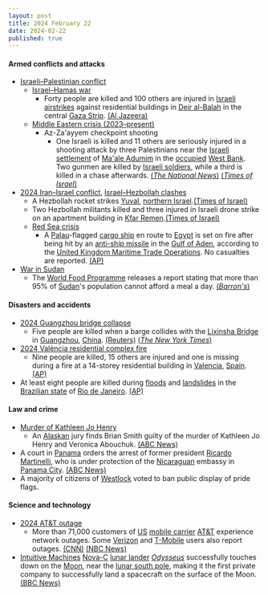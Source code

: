 ```yaml
---
layout: post
title: 2024 February 22
date: 2024-02-22
published: true
---
```



#### Armed conflicts and attacks

* [Israeli–Palestinian conflict](https://en.wikipedia.org/wiki/Israeli%E2%80%93Palestinian_conflict "Israeli–Palestinian conflict")
  * [Israel–Hamas war](https://en.wikipedia.org/wiki/Israel%E2%80%93Hamas_war "Israel–Hamas war")
    * Forty people are killed and 100 others are injured in [Israeli](https://en.wikipedia.org/wiki/Israel "Israel") [airstrikes](https://en.wikipedia.org/wiki/Airstrike "Airstrike") against residential buildings in [Deir al-Balah](https://en.wikipedia.org/wiki/Deir_al-Balah "Deir al-Balah") in the central [Gaza Strip](https://en.wikipedia.org/wiki/Gaza_Strip "Gaza Strip"). [(Al Jazeera)](https://www.aljazeera.com/news/2024/2/23/at-least-40-people-killed-in-central-gaza-as-israel-touts-post-war-plan)
  * [Middle Eastern crisis (2023–present)](https://en.wikipedia.org/wiki/Middle_Eastern_crisis_%282023%E2%80%93present%29 "Middle Eastern crisis (2023–present)")
    * Az-Za'ayyem checkpoint shooting
      * One Israeli is killed and 11 others are seriously injured in a shooting attack by three Palestinians near the [Israeli settlement](https://en.wikipedia.org/wiki/Israeli_settlement "Israeli settlement") of [Ma'ale Adumim](https://en.wikipedia.org/wiki/Ma%27ale_Adumim "Ma'ale Adumim") in the [occupied](https://en.wikipedia.org/wiki/Israeli_occupation_of_the_West_Bank "Israeli occupation of the West Bank") [West Bank](https://en.wikipedia.org/wiki/West_Bank "West Bank"). Two gunmen are killed by [Israeli soldiers](https://en.wikipedia.org/wiki/Israeli_Defense_Forces "Israeli Defense Forces"), while a third is killed in a chase afterwards. [(*The National News*)](https://www.thenationalnews.com/mena/palestine-israel/2024/02/22/three-shot-dead-in-west-bank-violence/) [(*Times of Israel*)](https://www.timesofisrael.com/one-killed-11-wounded-in-terror-shooting-attack-near-jerusalem-checkpoint/?utm_source=article_hpsidebar&utm_medium=desktop_site)
* [2024 Iran–Israel conflict](https://en.wikipedia.org/wiki/2024_Iran%E2%80%93Israel_conflict "2024 Iran–Israel conflict"), [Israel–Hezbollah clashes](https://en.wikipedia.org/wiki/Israel%E2%80%93Hezbollah_conflict_%282023%E2%80%93present%29 "Israel–Hezbollah conflict (2023–present)")
  * A Hezbollah rocket strikes [Yuval](https://en.wikipedia.org/wiki/Yuval "Yuval"), [northern Israel](https://en.wikipedia.org/wiki/Northern_Israel "Northern Israel").[(Times of Israel)](https://www.timesofisrael.com/idf-strikes-southern-lebanon-after-anti-tank-missile-hits-home-in-north/)
  * Two Hezbollah militants killed and three injured in Israeli drone strike on an apartment building in [Kfar Remen](https://en.wikipedia.org/wiki/Kfar_Remen "Kfar Remen").[(Times of Israel)](https://www.timesofisrael.com/idf-strikes-southern-lebanon-after-anti-tank-missile-hits-home-in-north/)
  * [Red Sea crisis](https://en.wikipedia.org/wiki/Red_Sea_crisis "Red Sea crisis")
    * A [Palau](https://en.wikipedia.org/wiki/Palau "Palau")-flagged [cargo ship](https://en.wikipedia.org/wiki/Cargo_ship "Cargo ship") en route to [Egypt](https://en.wikipedia.org/wiki/Egypt "Egypt") is set on fire after being hit by an [anti-ship missile](https://en.wikipedia.org/wiki/Anti-ship_missile "Anti-ship missile") in the [Gulf of Aden](https://en.wikipedia.org/wiki/Gulf_of_Aden "Gulf of Aden"), according to the [United Kingdom Maritime Trade Operations](https://en.wikipedia.org/wiki/United_Kingdom_Maritime_Trade_Operations "United Kingdom Maritime Trade Operations"). No casualties are reported. [(AP)](https://apnews.com/article/israel-yemen-houthi-hamas-war-gaza-strip-216c0bde5f79ed857f1f5ef7f157a66b)
* [War in Sudan](https://en.wikipedia.org/wiki/War_in_Sudan_%282023-present%29 "War in Sudan (2023-present)")
  * The [World Food Programme](https://en.wikipedia.org/wiki/World_Food_Programme "World Food Programme") releases a report stating that more than 95% of [Sudan](https://en.wikipedia.org/wiki/Sudan "Sudan")'s population cannot afford a meal a day. [(*Barron's*)](https://www.barrons.com/news/over-95-percent-of-sudanese-cannot-afford-a-meal-a-day-wfp-fef7c4a0)

#### Disasters and accidents

* [2024 Guangzhou bridge collapse](https://en.wikipedia.org/wiki/2024_Guangzhou_bridge_collapse "2024 Guangzhou bridge collapse")
  * Five people are killed when a barge collides with the [Lixinsha Bridge](https://en.wikipedia.org/wiki/Lixinsha_Bridge "Lixinsha Bridge") in [Guangzhou](https://en.wikipedia.org/wiki/Guangzhou "Guangzhou"), [China](https://en.wikipedia.org/wiki/China "China"). [(Reuters)](https://www.reuters.com/world/china/two-killed-after-barge-hits-bridge-near-chinas-guangzhou-plunging-vehicles-water-2024-02-22/) [(*The New York Times*)](https://www.nytimes.com/2024/02/22/world/asia/china-bridge-collapse-ship.html)
* [2024 València residential complex fire](https://en.wikipedia.org/wiki/2024_Val%C3%A8ncia_residential_complex_fire "2024 València residential complex fire")
  * Nine people are killed, 15 others are injured and one is missing during a fire at a 14-storey residential building in [Valencia](https://en.wikipedia.org/wiki/Valencia "Valencia"), [Spain](https://en.wikipedia.org/wiki/Spain "Spain"). [(AP)](https://apnews.com/article/spain-building-fire-valencia-8446652daa7f45607272df09f6ae0748)
* At least eight people are killed during [floods](https://en.wikipedia.org/wiki/Flood "Flood") and [landslides](https://en.wikipedia.org/wiki/Landslide "Landslide") in the [Brazilian state](https://en.wikipedia.org/wiki/Brazilian_state "Brazilian state") of [Rio de Janeiro](https://en.wikipedia.org/wiki/Rio_de_Janeiro_%28state%29 "Rio de Janeiro (state)"). [(AP)](https://apnews.com/article/brazil-rio-de-janeiro-floods-landslides-6a3a68abeab951cfbd8be79a79ae9fe2)

#### Law and crime

* [Murder of Kathleen Jo Henry](https://en.wikipedia.org/wiki/Murder_of_Kathleen_Jo_Henry "Murder of Kathleen Jo Henry")
  * An [Alaskan](https://en.wikipedia.org/wiki/Alaska "Alaska") jury finds Brian Smith guilty of the murder of Kathleen Jo Henry and Veronica Abouchuk. [(ABC News)](https://abcnews.go.com/US/verdict-reached-double-murder-trial-2-native-alaskan/story?id=107453758)
* A court in [Panama](https://en.wikipedia.org/wiki/Panama "Panama") orders the arrest of former president [Ricardo Martinelli](https://en.wikipedia.org/wiki/Ricardo_Martinelli "Ricardo Martinelli"), who is under protection of the [Nicaraguan](https://en.wikipedia.org/wiki/Nicaragua "Nicaragua") embassy in [Panama City](https://en.wikipedia.org/wiki/Panama_City "Panama City"). [(ABC News)](https://abcnews.go.com/International/wireStory/panamas-judiciary-orders-arrest-president-holed-nicaraguas-embassy-107465348)
* A majority of citizens of [Westlock](https://en.wikipedia.org/wiki/Westlock "Westlock") voted to ban public display of pride flags.

#### Science and technology

* [2024 AT&T outage](https://en.wikipedia.org/wiki/2024_AT%26T_outage "2024 AT&T outage")
  * More than 71,000 customers of [US](https://en.wikipedia.org/wiki/United_States "United States") [mobile carrier](https://en.wikipedia.org/wiki/Mobile_network_operator "Mobile network operator") [AT&T](https://en.wikipedia.org/wiki/AT%26T "AT&T") experience network outages. Some [Verizon](https://en.wikipedia.org/wiki/Verizon "Verizon") and [T-Mobile](https://en.wikipedia.org/wiki/T-Mobile "T-Mobile") users also report outages. [(CNN)](https://www.cnn.com/2024/02/22/tech/att-cell-service-outage/index.html) [(NBC News)](https://www.nbcnews.com/news/us-news/t-verizon-t-mobile-customers-hit-widespread-cellular-outages-us-rcna139938)
* [Intuitive Machines](https://en.wikipedia.org/wiki/Intuitive_Machines "Intuitive Machines") [Nova-C](https://en.wikipedia.org/wiki/Intuitive_Machines_Nova-C "Intuitive Machines Nova-C") [lunar lander](https://en.wikipedia.org/wiki/Lunar_lander "Lunar lander") [*Odysseus*](https://en.wikipedia.org/wiki/IM-1 "IM-1") successfully touches down on the [Moon](https://en.wikipedia.org/wiki/Moon "Moon"), near the [lunar south pole](https://en.wikipedia.org/wiki/Lunar_south_pole "Lunar south pole"), making it the first private company to successfully land a spacecraft on the surface of the Moon. [(BBC News)](https://www.bbc.co.uk/news/live/science-environment-68349490)
